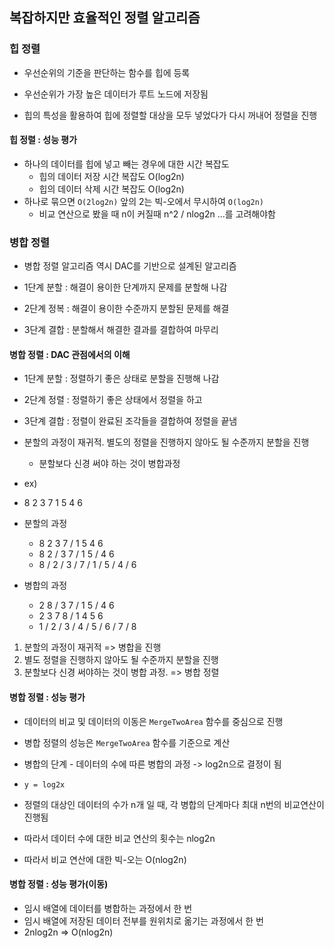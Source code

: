## 복잡하지만 효율적인 정렬 알고리즘

### 힙 정렬

- 우선순위의 기준을 판단하는 함수를 힙에 등록
- 우선순위가 가장 높은 데이터가 루트 노드에 저장됨

- 힙의 특성을 활용하여 힙에 정렬할 대상을 모두 넣었다가 다시 꺼내어 정렬을 진행

#### 힙 정렬 : 성능 평가

- 하나의 데이터를 힙에 넣고 빼는 경우에 대한 시간 복잡도
  - 힙의 데이터 저장 시간 복잡도 O(log2n)
  - 힙의 데이터 삭제 시간 복잡도 O(log2n)
- 하나로 묶으면 `O(2log2n)` 앞의 2는 빅-오에서 무시하여 `O(log2n)`
  - 비교 연산으로 봤을 때 n이 커질때 n^2 / nlog2n ...를 고려해야함

### 병합 정렬

- 병합 정렬 알고리즘 역시 DAC를 기반으로 설계된 알고리즘

- 1단계 분할 : 해결이 용이한 단계까지 문제를 분할해 나감
- 2단계 정복 : 해결이 용이한 수준까지 분할된 문제를 해결
- 3단계 결합 : 분할해서 해결한 결과를 결합하여 마무리

#### 병합 정렬 : DAC 관점에서의 이해

- 1단계 분할 : 정렬하기 좋은 상태로 분할을 진행해 나감
- 2단계 정렬 : 정렬하기 좋은 상태에서 정렬을 하고
- 3단계 결합 : 정렬이 완료된 조각들을 결합하여 정렬을 끝냄

- 분할의 과정이 재귀적. 별도의 정렬을 진행하지 않아도 될 수준까지 분할을 진행
  - 분할보다 신경 써야 하는 것이 병합과정
- ex)
- 8 2 3 7 1 5 4 6
- 분할의 과정
  - 8 2 3 7 / 1 5 4 6
  - 8 2 / 3 7 / 1 5 / 4 6
  - 8 / 2 / 3 / 7 / 1 / 5 / 4 / 6
- 병합의 과정
  - 2 8 / 3 7 / 1 5 / 4 6
  - 2 3 7 8 / 1 4 5 6
  - 1 / 2 / 3 / 4 / 5 / 6 / 7 / 8

1. 분할의 과정이 재귀적 => 병합을 진행
2. 별도 정렬을 진행하지 않아도 될 수준까지 분할을 진행
3. 분할보다 신경 써야하는 것이 병합 과정. => 병합 정렬

#### 병합 정렬 : 성능 평가

- 데이터의 비교 및 데이터의 이동은 `MergeTwoArea` 함수를 중심으로 진행
- 병합 정렬의 성능은 `MergeTwoArea` 함수를 기준으로 계산
- 병합의 단계 - 데이터의 수에 따른 병합의 과정 -> log2n으로 결정이 됨
- `y = log2x`

- 정렬의 대상인 데이터의 수가 n개 일 때, 각 병합의 단계마다 최대 n번의 비교연산이 진행됨
- 따라서 데이터 수에 대한 비교 연산의 횟수는 nlog2n
- 따라서 비교 연산에 대한 빅-오는 O(nlog2n)

#### 병합 정렬 : 성능 평가(이동)

- 임시 배열에 데이터를 병합하는 과정에서 한 번
- 임시 배열에 저장된 데이터 전부를 원위치로 옮기는 과정에서 한 번
- 2nlog2n => O(nlog2n)
